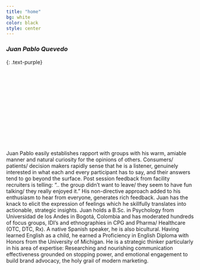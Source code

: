 ```yaml
---
title: "home"
bg: white
color: black
style: center
---
```


### *Juan Pablo Quevedo*
{: .text-purple}
<style>
.img-circular {
  width: 200px;
  height: 200px;
  float: none;
  margin: 0 auto;
  background-image: url('img/juan_pablo.jpeg');
  background-size: cover;
  border-radius: 100px;
  -webkit-border-radius: 100px;
  -moz-border-radius: 100px;
}
</style>

<div class="img-circular">
</div>

Juan Pablo easily establishes rapport with groups with his warm, amiable manner and natural curiosity for the opinions of others. Consumers/ patients/ decision makers rapidly sense that he is a listener, genuinely interested in what each and every participant has to say, and their answers tend to go beyond the surface. Post session feedback from facility recruiters is telling: “.. the group didn’t want to leave/ they seem to have fun talking/ they really enjoyed it.”
His non-directive approach added to his enthusiasm to hear from everyone, generates rich feedback.  Juan has the knack to elicit the expression of feelings which he skillfully translates into actionable, strategic insights.
Juan holds a B.Sc. in Psychology from Universidad de los Andes in Bogotá, Colombia and has moderated hundreds of focus groups, IDI’s and ethnographies in CPG and Pharma/ Healthcare (OTC, DTC, Rx). A native Spanish speaker, he is also bicultural. Having learned English as a child, he earned a Proficiency in English Diploma with Honors from the University of Michigan. He is a strategic thinker particularly in his area of expertise: Researching and nourishing communication effectiveness grounded on stopping power, and emotional engagement to build brand advocacy, the holy grail of modern marketing.

